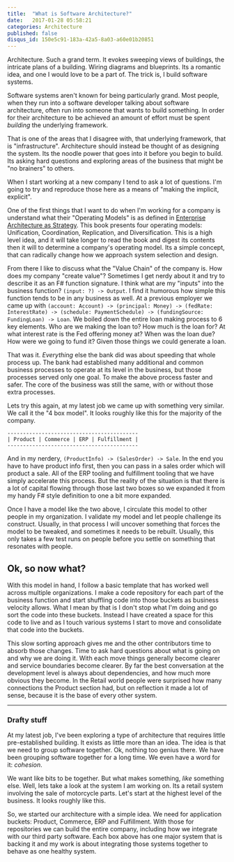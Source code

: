```yaml
---
title:  "What is Software Architecture?"
date:   2017-01-28 05:58:21
categories: Architecture
published: false
disqus_id: 150e5c91-183a-42a5-8a03-a60e01b20851
---
```


Architecture. Such a grand term. It evokes sweeping views of buildings, the intricate plans of a building. Wiring diagrams and blueprints. Its a romantic idea, and one I would love to be a part of. The trick is, I build software systems.

Software systems aren't known for being particularly grand. Most people, when they run into a software developer talking about software architecture, often run into someone that wants to build something. In order for their architecture to be achieved an amount of effort must be spent _building_ the underlying framework.

That is one of the areas that I disagree with, that underlying framework, that is "infrastructure". Architecture should instead be thought of as designing the system. Its the noodle power that goes into it before you begin to build. Its asking hard questions and exploring areas of the business that might be "no brainers" to others.

When I start working at a new company I tend to ask a lot of questions. I'm going to try and reproduce those here as a means of "making the implicit, explicit".

One of the first things that I want to do when I'm working for a company is understand what their "Operating Models" is as defined in [Enterprise Architecture as Strategy](https://www.amazon.com/Enterprise-Architecture-Strategy-Foundation-Execution/dp/1591398398). This book presents four operating models: Unification, Coordination, Replication, and Diversification. This is a high level idea, and it will take longer to read the book and digest its contents then it will to determine a company's operating model. Its a simple concept, that can radically change how we approach system selection and design.

From there I like to discuss what the "Value Chain" of the company is. How does my company "create value"? Sometimes I get nerdy about it and try to describe it as an F# function signature. I think what are my "inputs" into the business function? `(input: ?) -> Output`. I find it humorous how simple this function tends to be in any business as well. At a previous employer we came up with `(account: Account) -> (principal: Money) -> (fedRate: InterestRate) -> (schedule: PaymentSchedule) -> (fundingSource: FundingLoan) -> Loan`. We boiled down the entire loan making process to 6 key elements. Who are we making the loan to? How much is the loan for? At what interest rate is the Fed offering money at? When was the loan due? How were we going to fund it? Given those things we could generate a loan.

That was it. _Everything_ else the bank did was about speeding that whole process up. The bank had established many additional and common business processes to operate at its level in the business, but those processes served only one goal. To make the above process faster and safer. The core of the business was still the same, with or without those extra processes.

Lets try this again, at my latest job we came up with something very similar. We call it the "4 box model". It looks roughly like this for the majority of the company.

```
------------------------------------------
| Product | Commerce | ERP | Fulfillment |
------------------------------------------
```

And in my nerdery, `(ProductInfo) -> (SalesOrder) -> Sale`. In the end you have to have product info first, then you can pass in a sales order which will product a sale. All of the ERP tooling and fulfillment tooling that we have simply accelerate this process. But the reality of the situation is that there is a lot of capital flowing through those last two boxes so we expanded it from my handy F# style definition to one a bit more expanded.

Once I have a model like the two above, I circulate this model to other people in my organization. I validate my model and let people challenge its construct. Usually, in that process I will uncover something that forces the model to be tweaked, and sometimes it needs to be rebuilt. Usually, this only takes a few test runs on people before you settle on something that resonates with people.

## Ok, so now what?

With this model in hand, I follow a basic template that has worked well across multiple organizations. I make a code repository for each part of the business function and start shuffling code into those buckets as business velocity allows. What I mean by that is I don't stop what I'm doing and go sort the code into these buckets. Instead I have created a space for this code to live and as I touch various systems I start to move and consolidate that code into the buckets.

This slow sorting approach gives me and the other contributors time to absorb those changes. Time to ask hard questions about what is going on and why we are doing it. With each move things generally become clearer and service boundaries become clearer. By far the best conversation at the development level is always about dependencies, and how much more obvious they become. In the Retail world people were surprised how many connections the Product section had, but on reflection it made a lot of sense, because it is the base of every other system.





---

### Drafty stuff

At my latest job, I've been exploring a type of architecture that requires little pre-established building. It exists as little more than an idea. The idea is that we need to group software together. Ok, nothing too genius there. We have been grouping software together for a long time. We even have a word for it: _cohesion_.

We want like bits to be together. But what makes something, _like_ something else. Well, lets take a look at the system I am working on. Its a retail system involving the sale of motorcycle parts. Let's start at the highest level of the business. It looks roughly like this.





So, we started our architecture with a simple idea. We need for application buckets: Product, Commerce, ERP and Fulfillment. With those for repositories we can build the entire company, including how we integrate with our third party software. Each box above has one major system that is backing it and my work is about integrating those systems together to behave as one healthy system.

